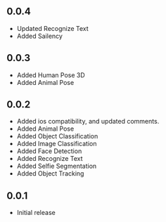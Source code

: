 ## 0.0.4

* Updated Recognize Text
* Added Sailency

## 0.0.3

* Added Human Pose 3D
* Added Animal Pose

## 0.0.2

* Added ios compatibility, and updated comments.
* Added Animal Pose
* Added Object Classification
* Added Image Classification
* Added Face Detection
* Added Recognize Text
* Added Selfie Segmentation
* Added Object Tracking

## 0.0.1

* Initial release
